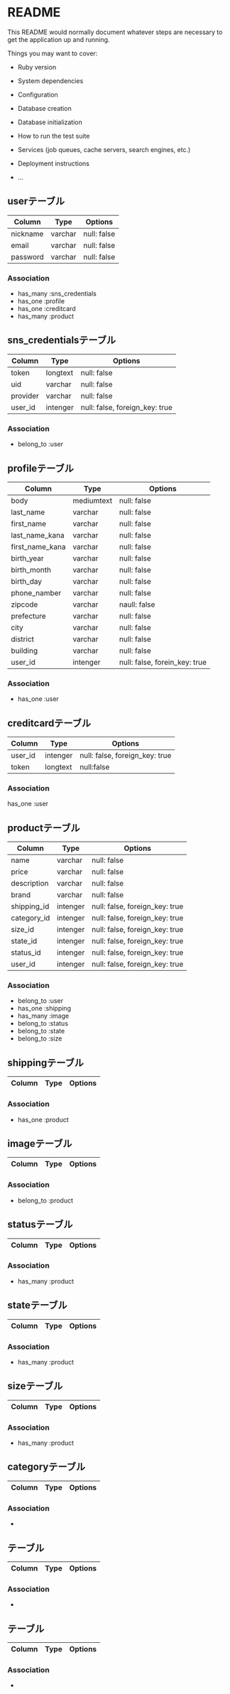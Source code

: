 # README

This README would normally document whatever steps are necessary to get the
application up and running.

Things you may want to cover:

* Ruby version

* System dependencies

* Configuration

* Database creation

* Database initialization

* How to run the test suite

* Services (job queues, cache servers, search engines, etc.)

* Deployment instructions

* ...


## userテーブル
|Column|Type|Options|
|------|----|-------|
|nickname|varchar|null: false|
|email|varchar|null: false|
|password|varchar|null: false|
### Association
- has_many :sns_credentials
- has_one :profile
- has_one :creditcard
- has_many :product

## sns_credentialsテーブル
|Column|Type|Options|
|------|----|-------|
|token|longtext|null: false|
|uid|varchar|null: false|
|provider|varchar|null: false|
|user_id|intenger|null: false, foreign_key: true|
### Association
- belong_to :user


## profileテーブル
|Column|Type|Options|
|------|----|-------|
|body|mediumtext|null: false|
|last_name|varchar|null: false|
|first_name|varchar|null: false|
|last_name_kana|varchar|null: false|
|first_name_kana|varchar|null: false|
|birth_year|varchar|null: false|
|birth_month|varchar|null: false|
|birth_day|varchar|null: false|
|phone_namber|varchar|null: false|
|zipcode|varchar|naull: false|
|prefecture|varchar|null: false|
|city|varchar|null: false|
|district|varchar|null: false|
|building|varchar|null: false|
|user_id|intenger|null: false, forein_key: true|
### Association
- has_one :user


## creditcardテーブル
|Column|Type|Options|
|------|----|-------|
|user_id|intenger|null: false, foreign_key: true|
|token|longtext|null:false|
### Association
has_one :user


## productテーブル
|Column|Type|Options|
|------|----|-------|
|name|varchar|null: false|
|price|varchar|null: false|
|description|varchar|null: false|
|brand|varchar|null: false|
|shipping_id|intenger|null: false, foreign_key: true|
|category_id|intenger|null: false, foreign_key: true|
|size_id|intenger|null: false, foreign_key: true|
|state_id|intenger|null: false, foreign_key: true|
|status_id|intenger|null: false, foreign_key: true|
|user_id|intenger|null: false, foreign_key: true|
### Association
- belong_to :user
- has_one :shipping
- has_many :image
- belong_to :status
- belong_to :state
- belong_to :size

## shippingテーブル
|Column|Type|Options|
|------|----|-------|

### Association
- has_one :product



## imageテーブル
|Column|Type|Options|
|------|----|-------|

### Association
- belong_to :product


## statusテーブル
|Column|Type|Options|
|------|----|-------|

### Association
- has_many :product


## stateテーブル
|Column|Type|Options|
|------|----|-------|

### Association
- has_many :product



## sizeテーブル
|Column|Type|Options|
|------|----|-------|

### Association
- has_many :product


## categoryテーブル
|Column|Type|Options|
|------|----|-------|

### Association
- 

## テーブル
|Column|Type|Options|
|------|----|-------|

### Association
- 


## テーブル
|Column|Type|Options|
|------|----|-------|

### Association
- 
